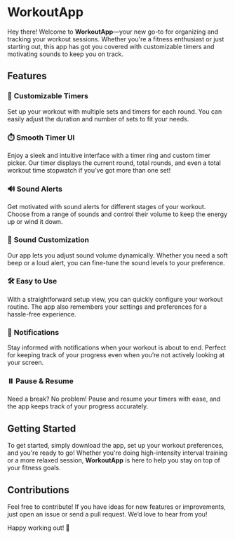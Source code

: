 # WorkoutApp

Hey there! Welcome to **WorkoutApp**—your new go-to for organizing and tracking your workout sessions. Whether you're a fitness enthusiast or just starting out, this app has got you covered with customizable timers and motivating sounds to keep you on track.

## Features

### 📅 **Customizable Timers**
Set up your workout with multiple sets and timers for each round. You can easily adjust the duration and number of sets to fit your needs.

### ⏱️ **Smooth Timer UI**
Enjoy a sleek and intuitive interface with a timer ring and custom timer picker. Our timer displays the current round, total rounds, and even a total workout time stopwatch if you’ve got more than one set!

### 🔊 **Sound Alerts**
Get motivated with sound alerts for different stages of your workout. Choose from a range of sounds and control their volume to keep the energy up or wind it down.

### 🎵 **Sound Customization**
Our app lets you adjust sound volume dynamically. Whether you need a soft beep or a loud alert, you can fine-tune the sound levels to your preference.

### 🛠️ **Easy to Use**
With a straightforward setup view, you can quickly configure your workout routine. The app also remembers your settings and preferences for a hassle-free experience.

### 📲 **Notifications**
Stay informed with notifications when your workout is about to end. Perfect for keeping track of your progress even when you’re not actively looking at your screen.

### ⏸️ **Pause & Resume**
Need a break? No problem! Pause and resume your timers with ease, and the app keeps track of your progress accurately.

## Getting Started

To get started, simply download the app, set up your workout preferences, and you're ready to go! Whether you're doing high-intensity interval training or a more relaxed session, **WorkoutApp** is here to help you stay on top of your fitness goals.

## Contributions

Feel free to contribute! If you have ideas for new features or improvements, just open an issue or send a pull request. We’d love to hear from you!

Happy working out! 💪
